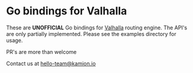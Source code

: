 # Go bindings for Valhalla
These are __UNOFFICIAL__ Go bindings for [Valhalla](https://github.com/valhalla/valhalla) routing engine. The API's are only partially implemented. Please see the examples directory for usage.  

PR's are more than welcome  

Contact us at hello-team@kamion.io
